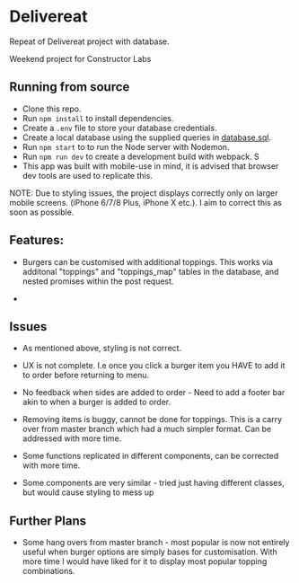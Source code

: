 # Delivereat

Repeat of Delivereat project with database.

Weekend project for Constructor Labs


## Running from source

- Clone this repo.
- Run `npm install` to install dependencies.
- Create a `.env` file to store your database credentials.
- Create a local database using the supplied queries in [database.sql](database.sql).
- Run `npm start` to to run the Node server with Nodemon.
- Run `npm run dev` to create a development build with webpack.
S
- This app was built with mobile-use in mind, it is advised that browser dev tools are used to replicate this.


NOTE: Due to styling issues, the project displays correctly only on larger mobile screens. (iPhone 6/7/8 Plus, iPhone X etc.). I aim to correct this as soon as possible.

## Features:

* Burgers can be customised with additional toppings. This works via additonal "toppings" and "toppings_map" tables in the database, and nested promises within the post request.

*
## Issues

* As mentioned above, styling is not correct.

* UX is not complete. I.e once you click a burger item you HAVE to add it to order before returning to menu.

* No feedback when sides are added to order - Need to add a footer bar akin to when a burger is added to order.

* Removing items is buggy, cannot be done for toppings. This is a carry over from master branch which had a much simpler format. Can be addressed with more time.

* Some functions replicated in different components, can be corrected with more time.

* Some components are very similar - tried just having different classes, but would cause styling to mess up

## Further Plans

* Some hang overs from master branch - most popular is now not entirely useful when burger options are simply bases for customisation. With more time I would have liked for it to display most popular topping combinations.
